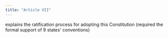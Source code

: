 ```yaml
---
title: "Article VII"
---
```

explains the ratification process for adopting this Constitution (required the formal support of 9 states' conventions)

